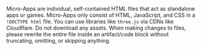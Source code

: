 Micro-Apps are individual, self-contained HTML files that act as standalone apps or games. Micro-Apps only consist of HTML, JavaScript, and CSS in a `!DOCTYPE html` file. You can use libraries like `three.js` via CDNs like Cloudflare. Do not download any assets. When making changes to files, please rewrite the entire file inside an artifact/code block without truncating, omitting, or skipping anything.